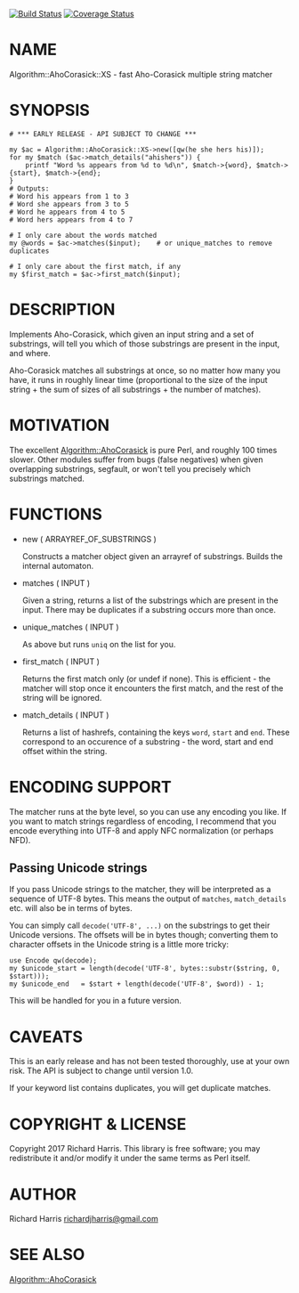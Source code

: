 [![Build Status](https://travis-ci.org/richardjharris/Algorithm-AhoCorasick-XS.svg?branch=master)](https://travis-ci.org/richardjharris/Algorithm-AhoCorasick-XS)
[![Coverage Status](https://coveralls.io/repos/github/richardjharris/Algorithm-AhoCorasick-XS/badge.svg?branch=master)](https://coveralls.io/github/richardjharris/Algorithm-AhoCorasick-XS?branch=master)

# NAME

Algorithm::AhoCorasick::XS - fast Aho-Corasick multiple string matcher

# SYNOPSIS

    # *** EARLY RELEASE - API SUBJECT TO CHANGE ***

    my $ac = Algorithm::AhoCorasick::XS->new([qw(he she hers his)]);
    for my $match ($ac->match_details("ahishers")) {
        printf "Word %s appears from %d to %d\n", $match->{word}, $match->{start}, $match->{end}; 
    }
    # Outputs:
    # Word his appears from 1 to 3
    # Word she appears from 3 to 5
    # Word he appears from 4 to 5
    # Word hers appears from 4 to 7

    # I only care about the words matched
    my @words = $ac->matches($input);    # or unique_matches to remove duplicates

    # I only care about the first match, if any
    my $first_match = $ac->first_match($input);

# DESCRIPTION

Implements Aho-Corasick, which given an input string and a set of substrings, will
tell you which of those substrings are present in the input, and where.

Aho-Corasick matches all substrings at once, so no matter how many you have, it
runs in roughly linear time (proportional to the size of the input string + the sum
of sizes of all substrings + the number of matches).

# MOTIVATION

The excellent [Algorithm::AhoCorasick](https://metacpan.org/pod/Algorithm::AhoCorasick) is pure Perl, and roughly 100 times slower.
Other modules suffer from bugs (false negatives) when given overlapping substrings,
segfault, or won't tell you precisely which substrings matched.

# FUNCTIONS

- new ( ARRAYREF\_OF\_SUBSTRINGS )

    Constructs a matcher object given an arrayref of substrings. Builds the internal
    automaton.

- matches ( INPUT )

    Given a string, returns a list of the substrings which are present in the input.
    There may be duplicates if a substring occurs more than once.

- unique\_matches ( INPUT )

    As above but runs `uniq` on the list for you.

- first\_match ( INPUT )

    Returns the first match only (or undef if none). This is efficient - the matcher
    will stop once it encounters the first match, and the rest of the string will be
    ignored.

- match\_details ( INPUT )

    Returns a list of hashrefs, containing the keys `word`, `start` and `end`.
    These correspond to an occurence of a substring - the word, start and end offset
    within the string.

# ENCODING SUPPORT

The matcher runs at the byte level, so you can use any encoding you like. If you
want to match strings regardless of encoding, I recommend that you encode everything
into UTF-8 and apply NFC normalization (or perhaps NFD).

## Passing Unicode strings

If you pass Unicode strings to the matcher, they will be interpreted as a sequence
of UTF-8 bytes. This means the output of `matches`, `match_details` etc. will also
be in terms of bytes.

You can simply call ` decode('UTF-8', ...) ` on the substrings to get their
Unicode versions. The offsets will be in bytes though; converting them to character
offsets in the Unicode string is a little more tricky:

    use Encode qw(decode);
    my $unicode_start = length(decode('UTF-8', bytes::substr($string, 0, $start)));
    my $unicode_end   = $start + length(decode('UTF-8', $word)) - 1;

This will be handled for you in a future version.

# CAVEATS

This is an early release and has not been tested thoroughly, use at your own risk.
The API is subject to change until version 1.0.

If your keyword list contains duplicates, you will get duplicate matches.

# COPYRIGHT & LICENSE

Copyright 2017 Richard Harris. This library is free software; you may redistribute
it and/or modify it under the same terms as Perl itself.

# AUTHOR

Richard Harris <richardjharris@gmail.com>

# SEE ALSO

[Algorithm::AhoCorasick](https://metacpan.org/pod/Algorithm::AhoCorasick)
